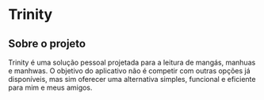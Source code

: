 # Trinity 


## Sobre o projeto

Trinity é uma solução pessoal projetada para a leitura de mangás, manhuas e manhwas. O objetivo do aplicativo não é competir com outras opções já disponíveis, mas sim oferecer uma alternativa simples, funcional e eficiente para mim e meus amigos.